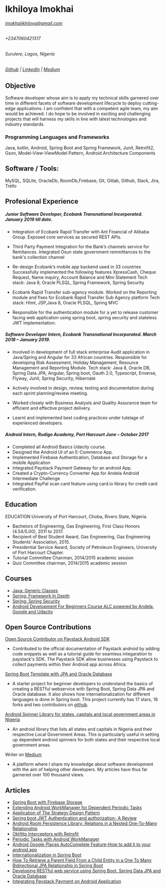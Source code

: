 # Ikhiloya Imokhai
###### imokhaiikhiloya@gmail.com
###### +2347060421317
###### Surulere, Lagos, Nigeria
###### [Github](https://github.com/Ikhiloya) | [LinkedIn](https://github.com/Ikhiloya) | [Medium](https://medium.com/@ikhiloyaimokhai)


## Objective
Software developer whose aim is to apply my technical skills garnered over time in different facets of software development lifecycle to deploy cutting-edge applications. I am confident that with a competent agile team, my aim would be achieved.
I do hope to be involved in exciting and challenging projects that will harness my skills in line with latest technologies and industry standards.


### Programming Languages and Frameworks
Java, kotlin, Android, Spring Boot and Spring Framework, Junit, Retrofit2, Gson, Model-View-ViewModel Pattern, Android Architecture Components

## Software / Tools:
MySQL, SQLite, OracleDb, RoomDb,Firebase, Git, Gitlab, Github, Slack, Jira, Trello

## Profesional Experience
##### Junior Software Developer, Ecobank Transnational Incorporated. January 2019 till date.
- Integration of Ecobank Rapid Transfer with Ant Financial of Alibaba Group.
Exposed core services as secured REST APIs.

- Third Party Payment Integration for the Bank’s channels service for Remitances.
Integrated Osun state government remmittances to the bank's collection channel

- Re-design Ecobank’s mobile app backend used in 33 countries
  Successfully implemented the following features
  XpressCash, Cheque Request, Name inquiry, Account Balance and Mini Statement
  Tech stack: Java 8, Oracle PLSQL, Spring Framework, Spring Security

- Ecobank Rapid Transfer sub-agency module.
  Worked on the Reporting module and fixes for Ecobank Rapid Transfer Sub Agency platform
  Tech stack: Html, JSP,Java 8, Oracle PLSQL, Spring MVC
  
- Responsible for the authentication module for a yet to release customer facing web application using spring
boot, spring security and stateless JWT implementation.

##### Software Developer Intern, Ecobank Transnational Incorporated. March 2018 – January 2019.
-	Involved in development of full stack enterprise Audit application in Java/Spring and Angular for 33 African countries.       Responsible for developing Risk Assessment, Holiday Management, Resource Management and Reporting Module.
  Tech stack: Java 8, Oracle DB, Spring Data JPA, Angular, Spring boot, Oauth 2.0, Typescript, Enverse, Flyway, Junit, Spring   Security, Hibernate
  
-	Actively involved in design, review, testing and documentation during each sprint planning/review meeting.

-	Worked closely with Business Analysts and Quality Assurance team for efficient and effective project delivery.

- Learnt and implemented best coding practices under tutelage of experienced developers.

##### Android Intern, Rudigo Academy, Port Harcourt June – October 2017
- Completed all Android Basics Udacity course.
-	Designed the Android UI of an E-Commerce App.
-	Implemented Firebase Authentication, Database and Storage for a mobile Application
-	Integrated Paystack Payment Gateway for an android App.
-	Created a Crypto-Currency Converter App for Andela Android Intermediate Challenge
-	Integrated PayPal scan card feature using card.io library for credit card verification.

## Education
EDUCATION
University of Port Harcourt, Choba, Rivers State, Nigeria.
- Bachelors of Engineering, Gas Engineering, First Class Honors (4.54/5.00), 2011 to 2017.
- Recipient of Best Student Award, Gas Engineering, Gas Engineering Students’ Association, 2015.
- Presidential Service Award, Society of Petroleum Engineers, University of Port Harcourt Chapter.
- Tutorial Committee Chairman, 2014/2015 academic session 
- Quiz Committee chairman, 2014/2015 academic session

## Courses
- [Java: Generic Classes](https://www.linkedin.com/learning/java-generic-classes)
- [Spring: Framework In Depth](http://www.linkedin.com/learning/spring-framework-in-depth)
- [Spring: Spring Security](http://www.linkedin.com/learning/spring-spring-security)
- [Android Development For Beginners Course ALC powered by Andela, Google and Udacity](https://storage.cloud.google.com/open-cert.appspot.com/alc/sample/certs/Ikhiloya%20Imokhai_9f5f85df-9caf-4df0-ab76-2762fcee2994.pdf)


## Open Source Contributions
[Open Source Contributor on Paystack Android SDK](https://github.com/PaystackHQ/paystack-android)

- Contributed to the official documentation of Paystack android by adding code snippets as well as a tutorial guide for seamless integaration to paystack's SDK. The Paystack SDK allow businesses using Paystack to collect payments within their Android app across Africa.

[Spring Boot Template with JPA and Oracle Database](https://github.com/Ikhiloya/spring-jpa-oracle-demo?source=post_page-----c4af89f727e0----------------------)
- A starter project for beginner developers to understand the basics of creating a RESTful webservice with Spring Boot, Spring Data JPA and Oracle database. It also shows how internationalization for different languages is done in Spring boot.
This project currently has 17 stars, 18 forks and two contributors on [github](https://github.com/Ikhiloya/spring-jpa-oracle-demo?source=post_page-----c4af89f727e0----------------------).

[Android Spinner Library for states, capitals and local government areas in Nigeria](https://github.com/Ikhiloya/NigeriaStatesAndLGAs)
- An android library that lists all states and capitals in Nigeria and their respective Local Government Areas. This is particularly useful in setting up dependent android spinners for both states and their respective local government areas.

Writer on [Medium](https://medium.com/@ikhiloyaimokhai)
- A platform where I share my knowledge about software development with the aim of helping other developers. 
  My articles have thus far garnered over 100 thousand views. 


## Articles
- [Spring Boot with Firebase Storage](https://medium.com/analytics-vidhya/spring-boot-with-firebase-storage-73f574af8c4)
- [Extending Android WorkManager for Dependent Periodic Tasks](https://medium.com/swlh/extending-android-workmanager-for-dependent-periodic-tasks-7b14ab440d0c)
- [Application of The Strategy Design Pattern](https://blog.usejournal.com/practical-application-of-the-strategy-design-pattern-dbf50b2952ce)
- [Spring boot JWT Authentication and authorization- A Review](https://medium.com/@ikhiloyaimokhai/spring-boot-jwt-authentication-and-authorization-an-opinionated-view-70d595fcef42)
- [Android Room Persistence Library: Relations in a Nested One-To-Many Relationship](https://medium.com/swlh/android-room-persistence-library-relations-in-a-nested-one-to-many-relationship-f2fe21c9e1ad)
- [OkHttp Interceptors with Retrofit](https://medium.com/swlh/okhttp-interceptors-with-retrofit-2dcc322cc3f3)
- [Periodic Tasks with Android WorkManager](https://medium.com/swlh/periodic-tasks-with-android-workmanager-c901dd9ba7bc)
- [Android Google Places AutoComplete Feature-How to add it to your android app](https://medium.com/skillhive/android-google-places-autocomplete-feature-bb3064308f05)
- [Internationalization in Spring Boot](https://medium.com/skillhive/internalization-in-spring-boot-22f4fa82f132)
- [How To Retrieve a Parent Field From a Child Entity in a One To Many Bidirectional JPA Relationship in Spring Boot](https://medium.com/skillhive/how-to-retrieve-a-parent-field-from-a-child-entity-in-a-one-to-many-bidirectional-jpa-relationship-4b3cd707bfb7)
- [Developing RESTful web service using Spring Boot, Spring Data JPA and Oracle Database](https://medium.com/skillhive/spring-boot-spring-data-jpa-and-oracle-database-c4af89f727e0)
- [Integrating Paystack Payment on Android Application](https://medium.com/@ikhiloyaimokhai/integrating-paystack-payment-on-android-application-3eec3a7c0bbf)





